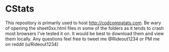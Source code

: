 # CStats
This repository is primarily used to host http://codcompstats.com. 
Be wary of opening the sheet0xx.html files in some of the folders as it tends to crash most browsers I've tested it on. It would be best to download them and view them locally. 
Any questions feel free to tweet me @Rideout1234 or PM me on reddit (u/Rideout1234)
